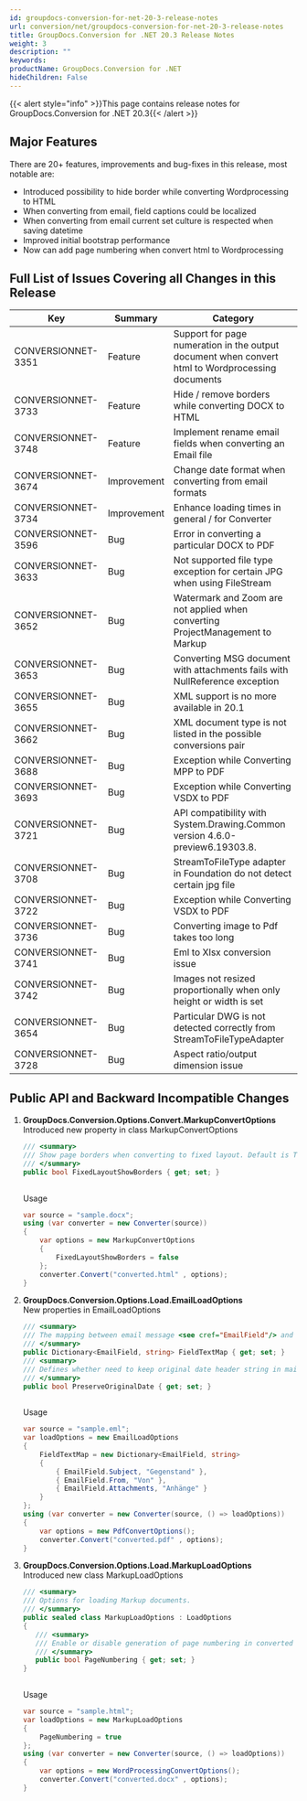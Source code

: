 ```yaml
---
id: groupdocs-conversion-for-net-20-3-release-notes
url: conversion/net/groupdocs-conversion-for-net-20-3-release-notes
title: GroupDocs.Conversion for .NET 20.3 Release Notes
weight: 3
description: ""
keywords: 
productName: GroupDocs.Conversion for .NET
hideChildren: False
---
```

{{< alert style="info" >}}This page contains release notes for GroupDocs.Conversion for .NET 20.3{{< /alert >}}

## Major Features

There are 20+ features, improvements and bug-fixes in this release, most notable are:

*   Introduced possibility to hide border while converting Wordprocessing to HTML
*   When converting from email, field captions could be localized
*   When converting from email current set culture is respected when saving datetime
*   Improved initial bootstrap performance 
*   Now can add page numbering when convert html to Wordprocessing 

## Full List of Issues Covering all Changes in this Release

| Key | Summary | Category |
| --- | --- | --- |
| CONVERSIONNET-3351 | Feature | Support for page numeration in the output document when convert html to Wordprocessing documents |
| CONVERSIONNET-3733 | Feature | Hide / remove borders while converting DOCX to HTML |
| CONVERSIONNET-3748 | Feature | Implement rename email fields when converting an Email file |
| CONVERSIONNET-3674 | Improvement | Change date format when converting from email formats |
| CONVERSIONNET-3734 | Improvement | Enhance loading times in general / for Converter |
| CONVERSIONNET-3596 | Bug | Error in converting a particular DOCX to PDF |
| CONVERSIONNET-3633 | Bug | Not supported file type exception for certain JPG when using FileStream |
| CONVERSIONNET-3652 | Bug | Watermark and Zoom are not applied when converting ProjectManagement to Markup |
| CONVERSIONNET-3653 | Bug | Converting MSG document with attachments fails with NullReference exception |
| CONVERSIONNET-3655 | Bug | XML support is no more available in 20.1 |
| CONVERSIONNET-3662 | Bug | XML document type is not listed in the possible conversions pair |
| CONVERSIONNET-3688 | Bug | Exception while Converting MPP to PDF |
| CONVERSIONNET-3693 | Bug | Exception while Converting VSDX to PDF |
| CONVERSIONNET-3721 | Bug | API compatibility with System.Drawing.Common version 4.6.0-preview6.19303.8. |
| CONVERSIONNET-3708 | Bug | StreamToFileType adapter in Foundation do not detect certain jpg file |
| CONVERSIONNET-3722 | Bug | Exception while Converting VSDX to PDF |
| CONVERSIONNET-3736 | Bug | Converting image to Pdf takes too long |
| CONVERSIONNET-3741 | Bug | Eml to Xlsx conversion issue |
| CONVERSIONNET-3742 | Bug | Images not resized proportionally when only height or width is set |
| CONVERSIONNET-3654 | Bug | Particular DWG is not detected correctly from StreamToFileTypeAdapter |
| CONVERSIONNET-3728 | Bug | Aspect ratio/output dimension issue  |

## Public API and Backward Incompatible Changes

1.  **GroupDocs.Conversion.Options.Convert.MarkupConvertOptions**  
    Introduced new property in class MarkupConvertOptions
    
    ```csharp
    /// <summary>
    /// Show page borders when converting to fixed layout. Default is True.
    /// </summary>
    public bool FixedLayoutShowBorders { get; set; }
     
    ```
    
    Usage
    
    ```csharp
    var source = "sample.docx";
    using (var converter = new Converter(source))
    {
        var options = new MarkupConvertOptions
        {
            FixedLayoutShowBorders = false
        };
        converter.Convert("converted.html" , options);
    }
    ```
    
2.  **GroupDocs.Conversion.Options.Load.EmailLoadOptions**  
    New properties in EmailLoadOptions
    
    ```csharp
    /// <summary>
    /// The mapping between email message <see cref="EmailField"/> and field text representation
    /// </summary>
    public Dictionary<EmailField, string> FieldTextMap { get; set; }
    /// <summary>
    /// Defines whether need to keep original date header string in mail message when saving or not (Default value is true) 
    /// </summary>
    public bool PreserveOriginalDate { get; set; }
     
    ```
    
    Usage
    
    ```csharp
    var source = "sample.eml";
    var loadOptions = new EmailLoadOptions
    {
        FieldTextMap = new Dictionary<EmailField, string>
        {
            { EmailField.Subject, "Gegenstand" },
            { EmailField.From, "Von" },
            { EmailField.Attachments, "Anhänge" }
        }
    };
    using (var converter = new Converter(source, () => loadOptions))
    {
        var options = new PdfConvertOptions();
        converter.Convert("converted.pdf" , options);
    }
    ```
    
3.  **GroupDocs.Conversion.Options.Load.MarkupLoadOptions**  
    Introduced new class MarkupLoadOptions
    
    ```csharp
    /// <summary>
    /// Options for loading Markup documents.
    /// </summary>
    public sealed class MarkupLoadOptions : LoadOptions
    {
       /// <summary>
       /// Enable or disable generation of page numbering in converted document. Default: false
       /// </summary>
       public bool PageNumbering { get; set; }
    }
     
    ```
    
    Usage
    
    ```csharp
    var source = "sample.html";
    var loadOptions = new MarkupLoadOptions
    {
        PageNumbering = true
    };
    using (var converter = new Converter(source, () => loadOptions))
    {
        var options = new WordProcessingConvertOptions();
        converter.Convert("converted.docx" , options);
    }
    ```
